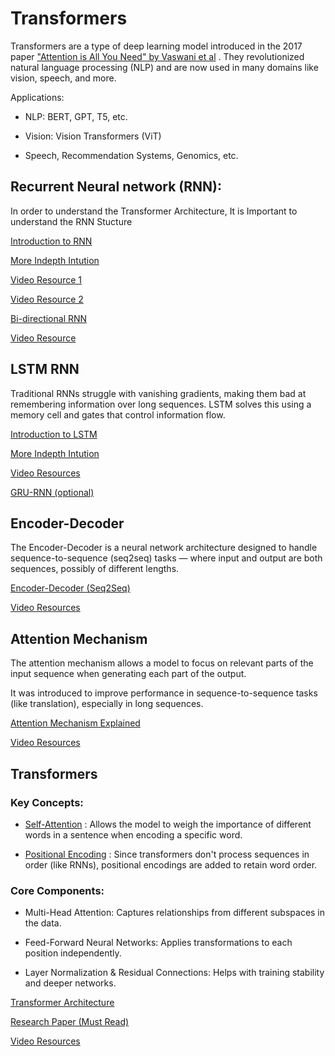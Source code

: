 # Transformers
Transformers are a type of deep learning model introduced in the 2017 paper ["Attention is All You Need" by Vaswani et al](https://papers.neurips.cc/paper/7181-attention-is-all-you-need.pdf) . They revolutionized natural language processing (NLP) and are now used in many domains like vision, speech, and more.

Applications:
- NLP: BERT, GPT, T5, etc.

- Vision: Vision Transformers (ViT)

- Speech, Recommendation Systems, Genomics, etc.

## Recurrent Neural network (RNN):
In order to understand the Transformer Architecture, It is Important to understand the RNN Stucture

[Introduction to RNN](https://www.geeksforgeeks.org/introduction-to-recurrent-neural-network/)

[More Indepth Intution](https://www.geeksforgeeks.org/machine-learning/recurrent-neural-networks-explanation/)

[Video Resource 1](https://www.youtube.com/watch?v=Y2wfIKQyd1I)

[Video Resource 2](https://www.youtube.com/watch?v=EzsXi4WzelI)

[Bi-directional RNN](https://www.geeksforgeeks.org/bidirectional-recurrent-neural-network/)

[Video Resource](https://youtu.be/atYPhweJ7ao?si=VlHMh2zwwqPWo5AF)

## LSTM RNN
Traditional RNNs struggle with vanishing gradients, making them bad at remembering information over long sequences.
LSTM solves this using a memory cell and gates that control information flow.

[Introduction to LSTM](https://www.geeksforgeeks.org/machine-learning/long-short-term-memory-networks-explanation/)

[More Indepth Intution](https://www.geeksforgeeks.org/machine-learning/long-short-term-memory-networks-explanation/)

[Video Resources](https://youtu.be/LfnrRPFhkuY?si=Q7tAaOkHZUwokVAV)

[GRU-RNN (optional)](https://youtu.be/tOuXgORsXJ4?si=Cv2JxQQip_lmi40h)

## Encoder-Decoder
The Encoder-Decoder is a neural network architecture designed to handle sequence-to-sequence (seq2seq) tasks — where input and output are both sequences, possibly of different lengths.

[Encoder-Decoder (Seq2Seq)](https://medium.com/analytics-vidhya/encoder-decoder-seq2seq-models-clearly-explained-c34186fbf4)

[Video Resources](https://www.youtube.com/watch?v=L8HKweZIOmg)

## Attention Mechanism
The attention mechanism allows a model to focus on relevant parts of the input sequence when generating each part of the output.

It was introduced to improve performance in sequence-to-sequence tasks (like translation), especially in long sequences.

[Attention Mechanism Explained](https://erdem.pl/2021/05/introduction-to-attention-mechanism)

[Video Resources](https://youtu.be/PSs6nxngL6k?si=mcrMj7QjLftvYXz4)


## Transformers
### Key Concepts:
- [Self-Attention](https://sebastianraschka.com/blog/2023/self-attention-from-scratch.html) :
  Allows the model to weigh the importance of different words in a sentence when encoding a specific word.

- [Positional Encoding](https://machinelearningmastery.com/a-gentle-introduction-to-positional-encoding-in-transformer-models-part-1/) :
Since transformers don't process sequences in order (like RNNs), positional encodings are added to retain word order.

### Core Components:
- Multi-Head Attention:
Captures relationships from different subspaces in the data.

- Feed-Forward Neural Networks:
Applies transformations to each position independently.

- Layer Normalization & Residual Connections:
Helps with training stability and deeper networks.

[Transformer Architecture](https://jalammar.github.io/illustrated-transformer/)

[Research Paper (Must Read)](https://papers.neurips.cc/paper/7181-attention-is-all-you-need.pdf)

[Video Resources](https://youtu.be/ZhAz268Hdpw?si=FCy2wMu-hOBIxIIu)

